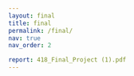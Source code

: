 ```yaml
---
layout: final
title: final
permalink: /final/
nav: true
nav_order: 2

report: 418_Final_Project (1).pdf
---
```


